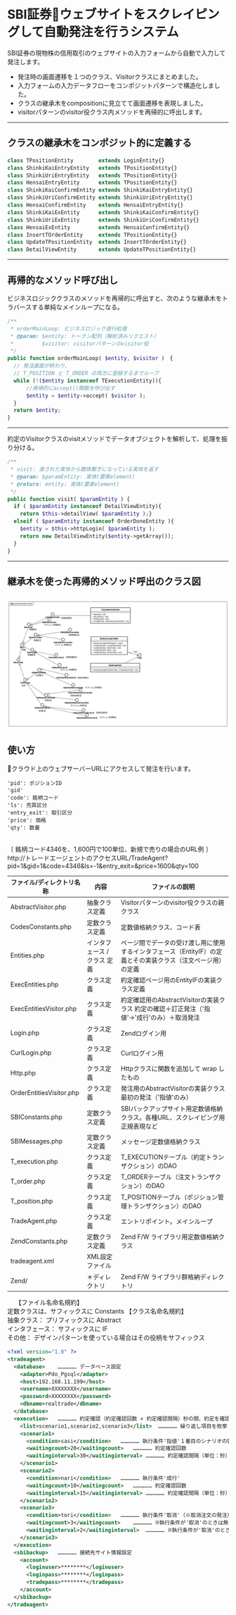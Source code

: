 # SBI証券ウェブサイトをスクレイピングして自動発注を行うシステム
SBI証券の現物株の信用取引のウェブサイトの入力フォームから自動で入力して発注します。
- 発注時の画面遷移を１つのクラス、Visitorクラスにまとめました。
- 入力フォームの入力データフローをコンポジットパターンで構造化しました。
- クラスの継承木をcompositionに見立てて画面遷移を表現しました。
- visitorパターンのvisitor役クラス内メソッドを再帰的に呼出します。
---
## クラスの継承木をコンポジット的に定義する
```php
class TPositionEntity        extends LoginEntity{}
class ShinkiKaiEntryEntity   extends TPositionEntity{}
class ShinkiUriEntryEntity   extends TPositionEntity{}
class HensaiEntryEntity      extends TPositionEntity{}
class ShinkiKaiConfirmEntity extends ShinkiKaiEntryEntity{}
class ShinkiUriConfirmEntity extends ShinkiUriEntryEntity{}
class HensaiConfirmEntity    extends HensaiEntryEntity{}
class ShinkiKaiExEntity      extends ShinkiKaiConfirmEntity{}
class ShinkiUriExEntity      extends ShinkiUriConfirmEntity{}
class HensaiExEntity         extends HensaiConfirmEntity{}
class InsertTOrderEntity     extends TPositionEntity{}
class UpdateTPositionEntity  extends InsertTOrderEntity{}
class DetailViewEntity       extends UpdateTPositionEntity{}
```
---
## 再帰的なメソッド呼び出し
ビジネスロジッククラスのメソッドを再帰的に呼出すと、次のような継承木をトラバースする単純なメインループになる。
```php
/**
 * orderMainLoop: ビジネスロジック遂行処理
 * @param: $entity: トークン配列（解析済みリクエスト）
 *         $visitor: visitorパターンのvisitor役
 */
public function orderMainLoop( $entity, $visitor )　{
  // 発注画面が終わり、
  // T_POSITION と T_ORDER の両方に登録するまでループ
  while (!($entity instanceof TExecutionEntity)){
      //再帰的にaccept()関数を呼び出す
      $entity = $entity->accept( $visitor );
  }
  return $entity;
}
```
---
約定のVisitorクラスのvisitメソッドでデータオブジェクトを解析して、処理を振り分ける。
```php
/**
 * visit: 渡された実体から数珠繋ぎになっている実体を返す
 * @param: $paramEntity: 実体(要素element)
 * @return: entity: 実体(要素element)
 */
public function visit( $paramEntity ) {
  if ( $paramEntity instanceof DetailViewEntity){
    return $this->detailView( $paramEntity );}
  elseif ( $paramEntity instanceof OrderDoneEntity ){
    $entity = $this->httpLogin( $paramEntity );
    return new DetailViewEntity($entity->getArray());
  }
}
```
---
## 継承木を使った再帰的メソッド呼出のクラス図
![継承木コンポジット](https://github.com/wmach/webautopilot/blob/master/tree.png)
---
## 使い方
クラウド上のウェブサーバーURLにアクセスして発注を行います。
```
'pid': ポジションID
'gid'
'code': 銘柄コード
'ls': 売買区分
'entry_exit': 取引区分
'price': 価格
'qty': 数量
```
<br>
〔 銘柄コード4346を、1,600円で100単位、新規で売りの場合のURL例 〕
http://トレードエージェントのアクセスURL/TradeAgent?pid=1&gid=1&code=4346&ls=-1&entry_exit=&price=1600&qty=100

| ファイル/ディレクトリ名称 | 内容 |ファイルの説明 |
|-|-|-|
| AbstractVisitor.php | 抽象クラス定義 | Visitorパターンのvisitor役クラスの親クラス |
| CodesConstants.php | 定数クラス定義 | 定数値格納クラス、コード表 |
| Entities.php | インタフェース / クラス 定義 | ページ間でデータの受け渡し用に使用するインタフェース（EntityIF）の定義とその実装クラス（注文ページ用）の定義 |
| ExecEntities.php | クラス定義 | 約定確認ページ用のEntityIFの実装クラス定義 |
| ExecEntitiesVisitor.php | クラス定義 | 約定確認用のAbstractVisitorの実装クラス 約定の確認＋訂正発注（'指値'→'成行'のみ）＋取消発注 |
| Login.php | クラス定義 | Zendログイン用 |
| CurlLogin.php | クラス定義 | Curlログイン用 |
| Http.php | クラス定義 | Httpクラスに関数を追加して wrap したもの |
| OrderEntitiesVisitor.php | クラス定義 | 発注用のAbstractVisitorの実装クラス 最初の発注（'指値'のみ） |
| SBIConstants.php | 定数クラス定義 | SBIバックアップサイト用定数値格納クラス。各種URL、スクレイピング用正規表現など |
| SBIMessages.php | 定数クラス定義 | メッセージ定数値格納クラス |
| T_execution.php | クラス定義 | T_EXECUTIONテーブル（約定トランザクション）のDAO |
| T_order.php | クラス定義 | T_ORDERテーブル（注文トランザクション）のDAO |
| T_position.php | クラス定義 | T_POSITIONテーブル（ポジション管理トランザクション）のDAO |
| TradeAgent.php | クラス定義 | エントリポイント。メインループ |
| ZendConstants.php | 定数クラス定義 | Zend F/W ライブラリ用定数値格納クラス |
| tradeagent.xml | XML設定ファイル |  |
| Zend/ | ＊ディレクトリ | Zend F/W ライブラリ群格納ディレクトリ |
　 
【ファイル名命名規約】  
定数クラスは、サフィックスに Constants
【クラス名命名規約】  
抽象クラス： プリフィックスに Abstract  
インタフェース： サフィックスに IF  
その他： デザインパターンを使っている場合はその役柄をサフィックス  

```xml
<?xml version="1.0" ?>	
<tradeagent>	
  <database>	……………… データベース設定
    <adapter>Pdo_Pgsql</adapter>	
    <host>192.168.11.199</host>	
    <username>XXXXXXXX</username>	
    <password>XXXXXXXX</password>	
    <dbname>realtrade</dbname>	
  </database>	
  <execution>	……………… 約定確認（約定確認回数 × 約定確認間隔）秒の間、約定を確認します。
    <list>scenario1,scenario2,scenario3</list>	……………… 繰り返し項目を枚挙（※カンマで区切る、スペース等は受け付けない）
    <scenario1>	
      <condition>sasi</condition>	……………… 執行条件'指値'１番目のシナリオの執行条件指定は無視され、常に'指値'となる
      <waitingcount>20</waitingcount>	……………… 約定確認回数
      <waitinginterval>30</waitinginterval>	……………… 約定確認間隔（単位：秒）
    </scenario1>	
    <scenario2>	
      <condition>nari</condition>	……………… 執行条件'成行'
      <waitingcount>10</waitingcount>	……………… 約定確認回数
      <waitinginterval>15</waitinginterval>	……………… 約定確認間隔（単位：秒）
    </scenario2>	
    <scenario3>	
      <condition>tori</condition>	……………… 執行条件'取消'（※取消注文の発注）
      <waitingcount>3</waitingcount>	……………… ※執行条件が'取消'のときは無視され、取消注文発注後直ちにプログラム終了
      <waitinginterval>2</waitinginterval>	……………… ※執行条件が'取消'のときは無視され、取消注文発注後直ちにプログラム終了
    </scenario3>	
  </execution>	
  <sbibackup>	……………… 接続先サイト情報設定
    <account>	
      <loginuser>********</loginuser>	
      <loginpass>********</loginpass>	
      <tradepass>********</tradepass>	
    </account>	
  </sbibackup>	
</tradeagent>	
```